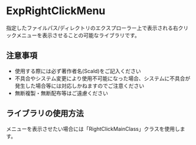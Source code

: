 # ExpRightClickMenu
指定したファイルパス/ディレクトリのエクスプローラー上で表示される右クリックメニューを表示させることの可能なライブラリです。

## 注意事項
- 使用する際には必ず著作者名(Scald)をご記入ください
- 不具合やシステム変更により使用不可能になった場合、システムに不具合が発生した場合等には対応しかねますのでご注意ください
- 無断複製・無断配布等はご遠慮ください

## ライブラリの使用方法
メニューを表示させたい場合には「RightClickMainClass」クラスを使用します。
